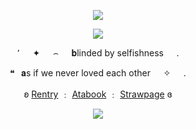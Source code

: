 <p align="center"
   
![](https://komarev.com/ghpvc/?username=purxi&color=FAE3E6&label=souls)

   
  <p align="center"
     
  <p align="center">   
     <img src="https://file.garden/ZtttiuQF4zKolxgp/Up.png"/>
     
<p align="center"
   
٬⠀⠀✦⠀⠀⌢⠀⠀𝐛linded by selfishness⠀⠀.

<p align="center"
   
  ❝⠀𝐚s if we never loved each other⠀⠀✧⠀⠀.
   
 <p align="center"
   
ʚ [Rentry](https://rentry.co/lacepaws) ﹕ [Atabook](https://forbitten.atabook.org/) ﹕ [Strawpage](https://forbitten.straw.page) ɞ
 </p>

   <p align="center">
<img src="https://file.garden/ZtttiuQF4zKolxgp/down.png"/>



<!--
**sacrificedfool/sacrificedfool** is a ✨ _special_ ✨ repository because its `README.md` (this file) appears on your GitHub profile.

Here are some ideas to get you started:

- 🔭 I’m currently working on ...
- 🌱 I’m currently learning ...
- 👯 I’m looking to collaborate on ...
- 🤔 I’m looking for help with ...
- 💬 Ask me about ...
- 📫 How to reach me: ...
- 😄 Pronouns: ...
- ⚡ Fun fact: ...
-->
